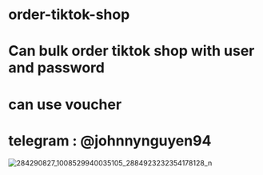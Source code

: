 # order-tiktok-shop
# Can bulk order tiktok shop with user and password
# can use voucher
# telegram : @johnnynguyen94
![284290827_1008529940035105_2884923232354178128_n](https://user-images.githubusercontent.com/32009140/172382706-0fd3bf76-5da5-497a-bf9e-c1d710a48aeb.png)
